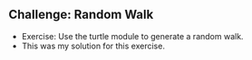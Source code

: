 ## Challenge: Random Walk
- Exercise: Use the turtle module to generate a random walk.
- This was my solution for this exercise.
